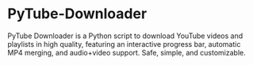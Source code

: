 # PyTube-Downloader
PyTube Downloader is a Python script to download YouTube videos and playlists in high quality, featuring an interactive progress bar, automatic MP4 merging, and audio+video support. Safe, simple, and customizable.
